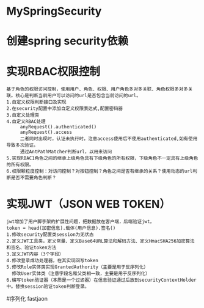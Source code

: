 # MySpringSecurity
# 创建spring security依赖
# 实现RBAC权限控制
    基于角色的权限访问控制，使用用户、角色、权限、用户角色多对多关联、角色权限多对多关联。核心是判断当前用户可以访问的url是否包含当前访问的url。
    1.自定义权限判断接口及实现
    2.在security配置中添加自定义权限表达式,配置密码器
    3.自定义处理类
    4.自定义RBAC处理
         anyRequest().authenticated()
         anyRequest().access  
         二者同时出现时，认证未执行时，注意access使用后不使用authenticated,如有使用导致多次验证。
         通过AntPathMatcher判断url，以用来访问
    5.实现RBAC1角色之间的继承上级角色具有下级角色的所有权限，下级角色不一定具有上级角色的所有权限。
    6.权限颗粒度控制：对访问控制？对按钮控制？角色之间是否有继承的关系？使用动态的url判断是否不需要角色判断？
    
# 实现JWT（JSON WEB TOKEN）
    jwt增加了用户脚手架的扩展性问题，把数据放在客户端，后端验证jwt。
    token = head(加密信息).载体(用户信息).签名()
    1.修改security配置类session为无状态
    2.定义JWT工具类，定义常量、定义Base64URL算法和解码方法、定义HmacSHA256加密算法和签名、验证token方法
    3.定义JWT内容（3个字段）
    4.修改登录成功处理器，在其实现回写token
    5.修改Role实体类实现GrantedAuthority（主要是用于反序列化）
      修改User实体类（注意字段名和父类相一致，主要是用于反序列化）
    6.编写token验证器（本质是一个过滤器）在信息验证通过后放到securityContextHolder中。替换session验证token判断登录。
#序列化
fastjaon

    